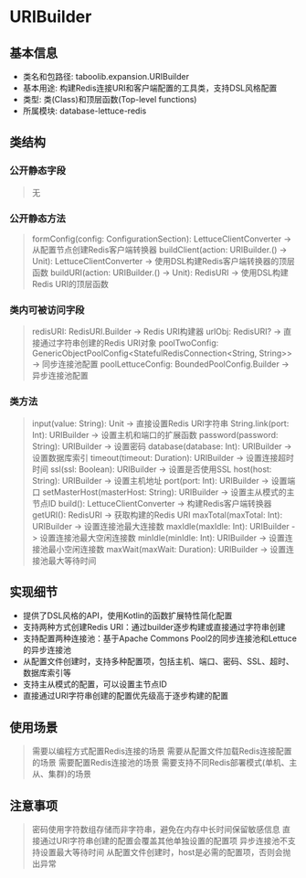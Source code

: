 # URIBuilder

## 基本信息
- 类名和包路径: taboolib.expansion.URIBuilder
- 基本用途: 构建Redis连接URI和客户端配置的工具类，支持DSL风格配置
- 类型: 类(Class)和顶层函数(Top-level functions)
- 所属模块: database-lettuce-redis

## 类结构

### 公开静态字段
> 无

### 公开静态方法
> formConfig(config: ConfigurationSection): LettuceClientConverter -> 从配置节点创建Redis客户端转换器
> buildClient(action: URIBuilder.() -> Unit): LettuceClientConverter -> 使用DSL构建Redis客户端转换器的顶层函数
> buildURI(action: URIBuilder.() -> Unit): RedisURI -> 使用DSL构建Redis URI的顶层函数

### 类内可被访问字段
> redisURI: RedisURI.Builder -> Redis URI构建器
> urlObj: RedisURI? -> 直接通过字符串创建的Redis URI对象
> poolTwoConfig: GenericObjectPoolConfig<StatefulRedisConnection<String, String>> -> 同步连接池配置
> poolLettuceConfig: BoundedPoolConfig.Builder -> 异步连接池配置

### 类方法
> input(value: String): Unit -> 直接设置Redis URI字符串
> String.link(port: Int): URIBuilder -> 设置主机和端口的扩展函数
> password(password: String): URIBuilder -> 设置密码
> database(database: Int): URIBuilder -> 设置数据库索引
> timeout(timeout: Duration): URIBuilder -> 设置连接超时时间
> ssl(ssl: Boolean): URIBuilder -> 设置是否使用SSL
> host(host: String): URIBuilder -> 设置主机地址
> port(port: Int): URIBuilder -> 设置端口
> setMasterHost(masterHost: String): URIBuilder -> 设置主从模式的主节点ID
> build(): LettuceClientConverter -> 构建Redis客户端转换器
> getURI(): RedisURI -> 获取构建的Redis URI
> maxTotal(maxTotal: Int): URIBuilder -> 设置连接池最大连接数
> maxIdle(maxIdle: Int): URIBuilder -> 设置连接池最大空闲连接数
> minIdle(minIdle: Int): URIBuilder -> 设置连接池最小空闲连接数
> maxWait(maxWait: Duration): URIBuilder -> 设置连接池最大等待时间

## 实现细节
- 提供了DSL风格的API，使用Kotlin的函数扩展特性简化配置
- 支持两种方式创建Redis URI：通过builder逐步构建或直接通过字符串创建
- 支持配置两种连接池：基于Apache Commons Pool2的同步连接池和Lettuce的异步连接池
- 从配置文件创建时，支持多种配置项，包括主机、端口、密码、SSL、超时、数据库索引等
- 支持主从模式的配置，可以设置主节点ID
- 直接通过URI字符串创建的配置优先级高于逐步构建的配置

## 使用场景
> 需要以编程方式配置Redis连接的场景
> 需要从配置文件加载Redis连接配置的场景
> 需要配置Redis连接池的场景
> 需要支持不同Redis部署模式(单机、主从、集群)的场景

## 注意事项
> 密码使用字符数组存储而非字符串，避免在内存中长时间保留敏感信息
> 直接通过URI字符串创建的配置会覆盖其他单独设置的配置项
> 异步连接池不支持设置最大等待时间
> 从配置文件创建时，host是必需的配置项，否则会抛出异常
